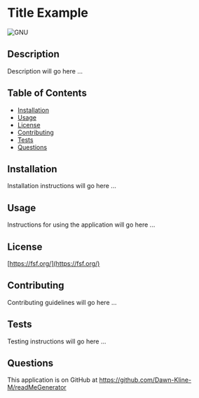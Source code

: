 
# Title Example

![GNU](https://img.shields.io/badge/license-GNU-brightgreen)

## Description
Description will go here ...

## Table of Contents
- [Installation](#installation)
- [Usage](#usage)
- [License](#license)
- [Contributing](#contributing)
- [Tests](#tests)
- [Questions](#questions)

## Installation
Installation instructions will go here ...

## Usage
Instructions for using the application will go here ...

## License
[https://fsf.org/](https://fsf.org/)

## Contributing
Contributing guidelines will go here ...

## Tests
Testing instructions will go here ...

## Questions
This application is on GitHub at https://github.com/Dawn-Kline-M/readMeGenerator